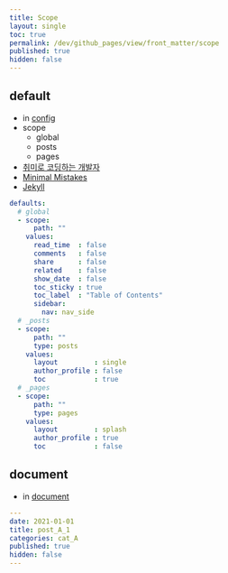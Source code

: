 ```yaml
---
title: Scope
layout: single
toc: true
permalink: /dev/github_pages/view/front_matter/scope
published: true
hidden: false
---
```


<head>
  <base target="_blank">
</head>



## default

- in [config](/dev/github_pages#config)
- scope
  - global
  - posts
  - pages
- [취미로 코딩하는 개발자](https://devinlife.com/howto%20github%20pages/blog-config/#9-_posts-_pages-%EA%B8%B0%EB%B3%B8-%EC%84%A4%EC%A0%95)
- [Minimal Mistakes](https://mmistakes.github.io/minimal-mistakes/docs/configuration/#front-matter-defaults)
- [Jekyll](https://jekyllrb.com/docs/configuration/front-matter-defaults/)

```yml
defaults:
  # global
  - scope:
      path: ""
    values:
      read_time  : false
      comments   : false
      share      : false
      related    : false
      show_date  : false
      toc_sticky : true
      toc_label  : "Table of Contents"
      sidebar:
        nav: nav_side
  # _posts
  - scope:
      path: ""
      type: posts
    values:
      layout         : single
      author_profile : false
      toc            : true
  # _pages
  - scope:
      path: ""
      type: pages
    values:
      layout         : splash
      author_profile : true
      toc            : false
```



## document

- in [document](/dev/github_pages#document)

```yml
---
date: 2021-01-01
title: post_A_1
categories: cat_A
published: true
hidden: false
---
```
